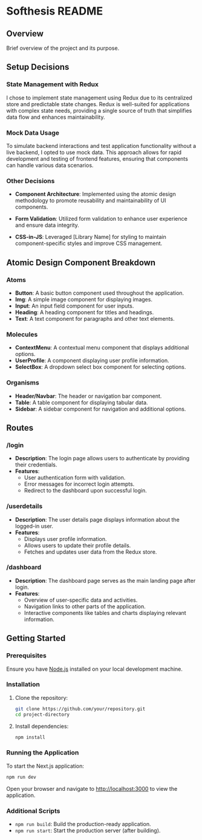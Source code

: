 # Softhesis README

## Overview

Brief overview of the project and its purpose.

## Setup Decisions

### State Management with Redux

I chose to implement state management using Redux due to its centralized store and predictable state changes. Redux is well-suited for applications with complex state needs, providing a single source of truth that simplifies data flow and enhances maintainability.

### Mock Data Usage

To simulate backend interactions and test application functionality without a live backend, I opted to use mock data. This approach allows for rapid development and testing of frontend features, ensuring that components can handle various data scenarios.

### Other Decisions

- **Component Architecture**: Implemented using the atomic design methodology to promote reusability and maintainability of UI components.
  
- **Form Validation**: Utilized form validation to enhance user experience and ensure data integrity.
  
- **CSS-in-JS**: Leveraged [Library Name] for styling to maintain component-specific styles and improve CSS management.

## Atomic Design Component Breakdown

### Atoms
- **Button**: A basic button component used throughout the application.
- **Img**: A simple image component for displaying images.
- **Input**: An input field component for user inputs.
- **Heading**: A heading component for titles and headings.
- **Text**: A text component for paragraphs and other text elements.

### Molecules
- **ContextMenu**: A contextual menu component that displays additional options.
- **UserProfile**: A component displaying user profile information.
- **SelectBox**: A dropdown select box component for selecting options.

### Organisms
- **Header/Navbar**: The header or navigation bar component.
- **Table**: A table component for displaying tabular data.
- **Sidebar**: A sidebar component for navigation and additional options.

## Routes

### /login

- **Description**: The login page allows users to authenticate by providing their credentials.
- **Features**:
  - User authentication form with validation.
  - Error messages for incorrect login attempts.
  - Redirect to the dashboard upon successful login.

### /userdetails

- **Description**: The user details page displays information about the logged-in user.
- **Features**:
  - Displays user profile information.
  - Allows users to update their profile details.
  - Fetches and updates user data from the Redux store.

### /dashboard

- **Description**: The dashboard page serves as the main landing page after login.
- **Features**:
  - Overview of user-specific data and activities.
  - Navigation links to other parts of the application.
  - Interactive components like tables and charts displaying relevant information.

## Getting Started

### Prerequisites

Ensure you have [Node.js](https://nodejs.org/) installed on your local development machine.

### Installation

1. Clone the repository:

   ```bash
   git clone https://github.com/your/repository.git
   cd project-directory
   ```

2. Install dependencies:

   ```bash
   npm install
   ```

### Running the Application

To start the Next.js application:

```bash
npm run dev
```

Open your browser and navigate to [http://localhost:3000](http://localhost:3000) to view the application.

### Additional Scripts

- `npm run build`: Build the production-ready application.
- `npm run start`: Start the production server (after building).
